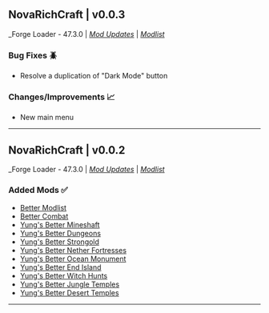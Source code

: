 ## NovaRichCraft | v0.0.3

_Forge Loader - 47.3.0 | _[Mod Updates](https://github.com/NovaRichCraftStudios/NovaRichCraft-Mod/blob/main/modupdate.md)_ | _[Modlist](https://github.com/NovaRichCraftStudios/NovaRichCraft-Mod/blob/main/modlist.md)_

### Bug Fixes 🪲
* Resolve a duplication of "Dark Mode" button

### Changes/Improvements 📈
* New main menu
---
## NovaRichCraft | v0.0.2

_Forge Loader - 47.3.0 | _[Mod Updates](https://github.com/NovaRichCraftStudios/NovaRichCraft-Mod/blob/main/modupdate.md)_ | _[Modlist](https://github.com/NovaRichCraftStudios/NovaRichCraft-Mod/blob/main/modlist.md)_

### Added Mods ✅

* [Better Modlist](https://www.curseforge.com/minecraft/mc-mods/better-modlist-neoforge)
* [Better Combat ](https://www.curseforge.com/minecraft/mc-mods/better-combat-by-daedelus)
* [Yung's Better Mineshaft](https://www.curseforge.com/minecraft/mc-mods/yungs-better-mineshafts-forge)
* [Yung's Better Dungeons](https://www.curseforge.com/minecraft/mc-mods/yungs-better-dungeons)
* [Yung's Better Strongold](https://www.curseforge.com/minecraft/mc-mods/yungs-better-strongholds)
* [Yung's Better Nether Fortresses](https://www.curseforge.com/minecraft/mc-mods/yungs-better-nether-fortresses)
* [Yung's Better Ocean Monument](https://www.curseforge.com/minecraft/mc-mods/yungs-better-ocean-monuments)
* [Yung's Better End Island](https://www.curseforge.com/minecraft/mc-mods/yungs-better-end-island)
* [Yung's Better Witch Hunts](https://www.curseforge.com/minecraft/mc-mods/yungs-better-witch-huts)
* [Yung's Better Jungle Temples ](https://www.curseforge.com/minecraft/mc-mods/yungs-better-jungle-temples)
* [Yung's Better Desert Temples](https://www.curseforge.com/minecraft/mc-mods/yungs-better-desert-temples)
  
---
